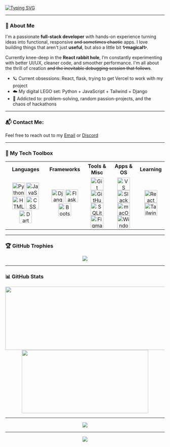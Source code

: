 <a href="https://git.io/typing-svg"><img src="https://readme-typing-svg.herokuapp.com?font=DM+sans&weight=800&size=30&duration=2000&pause=1000&color=565E52&width=555&lines=%F0%9D%97%9B%F0%9D%97%B6%F0%9D%97%B6!!+%F0%9D%97%9C%F0%9D%97%BA+%F0%9D%97%94%F0%9D%98%86%F0%9D%97%AE+%F0%9D%97%94%F0%9D%97%B9%F0%9D%97%AE%F0%9D%97%B1%F0%9D%97%B1%F0%9D%97%B6%F0%9D%97%BB+%F0%9F%AA%90+;+%F0%9D%97%AA%F0%9D%97%B2%F0%9D%97%B9%F0%9D%97%B0%F0%9D%97%BC%F0%9D%97%BA%F0%9D%97%B2+%F0%9D%98%81%F0%9D%97%BC+%F0%9D%97%BA%F0%9D%98%86+%F0%9D%97%BD%F0%9D%97%BF%F0%9D%97%BC%F0%9D%97%B3%F0%9D%97%B6%F0%9D%97%B9%F0%9D%97%B2+%E2%9C%A8" alt="Typing SVG" /></a>

---

### 🌸 About Me

I'm a passionate **full-stack developer** with hands-on experience turning ideas into functional, responsive ~~and sometimes chaotic~~ apps. I love building things that aren't just **useful**, but also a little bit **✨magical✨**.

Currently knee-deep in the **React rabbit hole**, I’m constantly experimenting with better UI/UX, cleaner code, and smoother performance.  I'm all about the thrill of creation ~~and the inevitable debugging session that follows~~.

- 🪐 Current obsessions: React, flask, trying to get Vercel to work with my project
- ☁️ My digital LEGO set: Python + JavaScript + Tailwind + Django
- 🎀 Addicted to: problem-solving, random passion-projects, and the chaos of hackathons

---

### 📬 Contact Me:
Feel free to reach out to my [Email](mailto:aya2aladdin@gmail.com) or [Discord](https://discord.gg/ZuUbMaeM)

---

### 🧠 My Tech Toolbox

<table align="center">
  <tr align="center">
    <th>Languages</th>
    <th>Frameworks</th>
    <th>Tools & Misc</th>
    <th>Apps & OS</th>
    <th>Learning</th>
  </tr>
  <tr align="center">
    <td>
      <img src="https://cdn.jsdelivr.net/gh/devicons/devicon/icons/python/python-original.svg" height="40" alt="Python" />
      <img src="https://cdn.jsdelivr.net/gh/devicons/devicon/icons/javascript/javascript-original.svg" height="40" alt="JavaScript" />
      <img src="https://cdn.jsdelivr.net/gh/devicons/devicon/icons/html5/html5-original.svg" height="40" alt="HTML" />
      <img src="https://cdn.jsdelivr.net/gh/devicons/devicon/icons/css3/css3-original.svg" height="40" alt="CSS" />
      <img src="https://cdn.jsdelivr.net/gh/devicons/devicon/icons/dart/dart-original.svg" height="40" alt="Dart" />
    </td>
    <td>
      <img src="https://cdn.jsdelivr.net/gh/devicons/devicon/icons/django/django-plain.svg" height="40" alt="Django" />
      <img src="https://skillicons.dev/icons?i=flask" height="40" alt="Flask" />
      <img src="https://cdn.jsdelivr.net/gh/devicons/devicon/icons/bootstrap/bootstrap-original.svg" height="40" alt="Bootstrap" />
    </td>
    <td>
      <img src="https://cdn.jsdelivr.net/gh/devicons/devicon/icons/git/git-original.svg" height="40" alt="Git" />
      <img src="https://skillicons.dev/icons?i=github" height="40" alt="GitHub" />
      <img src="https://cdn.jsdelivr.net/gh/devicons/devicon/icons/sqlite/sqlite-original.svg" height="40" alt="SQLite" />
      <img src="https://cdn.jsdelivr.net/gh/devicons/devicon/icons/figma/figma-original.svg" height="40" alt="Figma" />
    </td>
    <td>
      <img src="https://cdn.jsdelivr.net/gh/devicons/devicon/icons/vscode/vscode-original.svg" height="40" alt="VS Code" />
      <img src="https://cdn.jsdelivr.net/gh/devicons/devicon/icons/slack/slack-original.svg" height="40" alt="Slack" />
      <img src="https://cdn.jsdelivr.net/gh/devicons/devicon/icons/apple/apple-original.svg" height="40" alt="macOS" />
      <img src="https://cdn.jsdelivr.net/gh/devicons/devicon/icons/windows8/windows8-original.svg" height="40" alt="Windows" />
    </td>
    <td>
      <img src="https://cdn.jsdelivr.net/gh/devicons/devicon/icons/react/react-original.svg" height="40" alt="React" />
      <img src="https://skillicons.dev/icons?i=tailwind" height="40" alt="Tailwind" />
    </td>
  </tr>
</table>

---

### 🏆 GitHub Trophies

<p align="center">
  <img src="https://github-profile-trophy.vercel.app/?username=aya-aladdin&theme=onedark&no-frame=true&column=4&title=Stars,Commits,Repositories,Followers" />
</p>

---

### 📊 GitHub Stats

<p align="center">
  <img width="600" height="200" src="https://github-readme-stats.vercel.app/api?username=aya-aladdin&size_weight=5.0&show_icons=true&theme=vision-friendly-dark">
  <img width="400" height="200" src="https://github-readme-stats.vercel.app/api/top-langs/?username=aya-aladdin&size_weight=0.15&layout=compact&theme=vision-friendly-dark&hide=jupyter%20notebook,cython,css,cuda,cmake,shell,pascal,html,scss">
</p>

---
<p align="center">
      <img src="https://user-badge.committers.top/uae/aya-aladdin.svg">
</p>

---


<p align="center">
  <img src="https://komarev.com/ghpvc/?username=aya-aladdin&label=Profile+Views&color=blueviolet&style=flat-square" />
</p>
